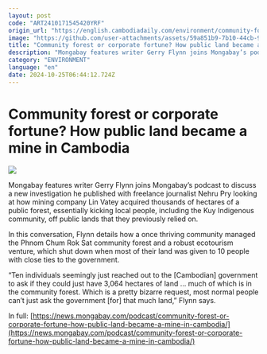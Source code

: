```yaml
---
layout: post
code: "ART2410171545420YRF"
origin_url: "https://english.cambodiadaily.com/environment/community-forest-or-corporate-fortune-how-public-land-became-a-mine-in-cambodia-189376/"
image: "https://github.com/user-attachments/assets/59a851b9-7b10-44cb-904f-6b45364901a3"
title: "Community forest or corporate fortune? How public land became a mine in Cambodia"
description: "Mongabay features writer Gerry Flynn joins Mongabay’s podcast to discuss a new investigation he published with freelance journalist Nehru Pry looking at how mining company Lin Vatey acquired thousands of hectares of a public forest."
category: "ENVIRONMENT"
language: "en"
date: 2024-10-25T06:44:12.724Z
---
```


# Community forest or corporate fortune? How public land became a mine in Cambodia

 ![](https://github.com/user-attachments/assets/416bf8fc-3596-499a-b520-712370420664)

Mongabay features writer Gerry Flynn joins Mongabay’s podcast to discuss a new investigation he published with freelance journalist Nehru Pry looking at how mining company Lin Vatey acquired thousands of hectares of a public forest, essentially kicking local people, including the Kuy Indigenous community, off public lands that they previously relied on.

In this conversation, Flynn details how a once thriving community managed the Phnom Chum Rok Sat community forest and a robust ecotourism venture, which shut down when most of their land was given to 10 people with close ties to the government.

“Ten individuals seemingly just reached out to the \[Cambodian\] government to ask if they could just have 3,064 hectares of land … much of which is in the community forest. Which is a pretty bizarre request, most normal people can’t just ask the government \[for\] that much land,” Flynn says.

In full: [https://news.mongabay.com/podcast/community-forest-or-corporate-fortune-how-public-land-became-a-mine-in-cambodia/](https://news.mongabay.com/podcast/community-forest-or-corporate-fortune-how-public-land-became-a-mine-in-cambodia/)